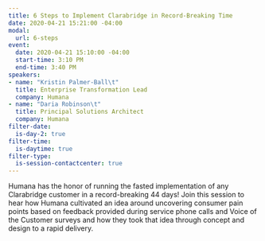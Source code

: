 ```yaml
---
title: 6 Steps to Implement Clarabridge in Record-Breaking Time
date: 2020-04-21 15:21:00 -04:00
modal:
  url: 6-steps
event:
  date: 2020-04-21 15:10:00 -04:00
  start-time: 3:10 PM
  end-time: 3:40 PM
speakers:
- name: "Kristin Palmer-Ball\t"
  title: Enterprise Transformation Lead
  company: Humana
- name: "Daria Robinson\t"
  title: Principal Solutions Architect
  company: Humana
filter-date:
  is-day-2: true
filter-time:
  is-daytime: true
filter-type:
  is-session-contactcenter: true
---
```


Humana has the honor of running the fasted implementation of any Clarabridge
customer in a record-breaking 44 days! Join this session to hear how Humana cultivated an idea around uncovering consumer pain points based on feedback provided during service phone calls and Voice of the Customer surveys and how they took that idea through concept and design to a rapid delivery.